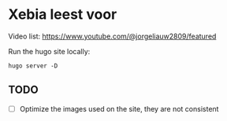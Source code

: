 # Xebia leest voor

Video list: https://www.youtube.com/@jorgeliauw2809/featured

Run the hugo site locally:

```shell
hugo server -D
```

## TODO

- [ ] Optimize the images used on the site, they are not consistent
